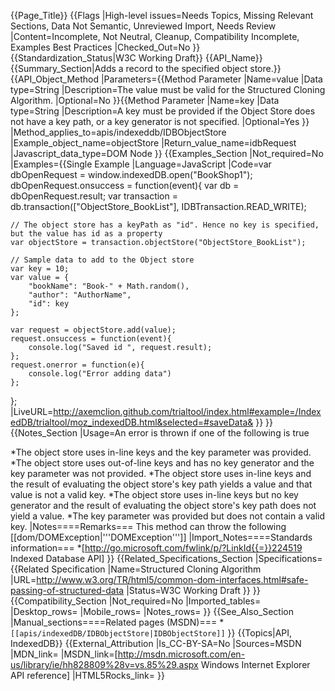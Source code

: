 {{Page_Title}}
{{Flags
|High-level issues=Needs Topics, Missing Relevant Sections, Data Not Semantic, Unreviewed Import, Needs Review
|Content=Incomplete, Not Neutral, Cleanup, Compatibility Incomplete, Examples Best Practices
|Checked_Out=No
}}
{{Standardization_Status|W3C Working Draft}}
{{API_Name}}
{{Summary_Section|Adds a record to the specified object store.}}
{{API_Object_Method
|Parameters={{Method Parameter
|Name=value
|Data type=String
|Description=The value must be valid for the Structured Cloning Algorithm.
|Optional=No
}}{{Method Parameter
|Name=key
|Data type=String
|Description=A key must be provided if the Object Store does not have a key path, or a key generator is not specified.
|Optional=Yes
}}
|Method_applies_to=apis/indexeddb/IDBObjectStore
|Example_object_name=objectStore
|Return_value_name=idbRequest
|Javascript_data_type=DOM Node
}}
{{Examples_Section
|Not_required=No
|Examples={{Single Example
|Language=JavaScript
|Code=var dbOpenRequest = window.indexedDB.open("BookShop1");
dbOpenRequest.onsuccess = function(event){
    var db = dbOpenRequest.result;
    var transaction = db.transaction(["ObjectStore_BookList"], IDBTransaction.READ_WRITE);	
	
	// The object store has a keyPath as "id". Hence no key is specified, but the value has id as a property
    var objectStore = transaction.objectStore("ObjectStore_BookList");
	
	// Sample data to add to the Object store
	var key = 10;
    var value = {
        "bookName": "Book-" + Math.random(),
        "author": "AuthorName",
        "id": key
    };
    
    var request = objectStore.add(value);
    request.onsuccess = function(event){
        console.log("Saved id ", request.result);
    };
    request.onerror = function(e){
		console.log("Error adding data")
    };
    
};
|LiveURL=http://axemclion.github.com/trialtool/index.html#example=/IndexedDB/trialtool/moz_indexedDB.html&selected=#saveData&
}}
}}
{{Notes_Section
|Usage=An error is thrown if one of the following is true

*The object store uses in-line keys and the key parameter was provided.
*The object store uses out-of-line keys and has no key generator and the key parameter was not provided.
*The object store uses in-line keys and the result of evaluating the object store's key path yields a value and that value is not a valid key.
*The object store uses in-line keys but no key generator and the result of evaluating the object store's key path does not yield a value.
*The key parameter was provided but does not contain a valid key.
|Notes====Remarks===
This method can throw the following [[dom/DOMException|'''DOMException''']]
|Import_Notes====Standards information===
*[http://go.microsoft.com/fwlink/p/?LinkId{{=}}224519 Indexed Database API]
}}
{{Related_Specifications_Section
|Specifications={{Related Specification
|Name=Structured Cloning Algorithm
|URL=http://www.w3.org/TR/html5/common-dom-interfaces.html#safe-passing-of-structured-data
|Status=W3C Working Draft
}}
}}
{{Compatibility_Section
|Not_required=No
|Imported_tables=
|Desktop_rows=
|Mobile_rows=
|Notes_rows=
}}
{{See_Also_Section
|Manual_sections====Related pages (MSDN)===
*<code>[[apis/indexedDB/IDBObjectStore|IDBObjectStore]]</code>
}}
{{Topics|API, IndexedDB}}
{{External_Attribution
|Is_CC-BY-SA=No
|Sources=MSDN
|MDN_link=
|MSDN_link=[http://msdn.microsoft.com/en-us/library/ie/hh828809%28v=vs.85%29.aspx Windows Internet Explorer API reference]
|HTML5Rocks_link=
}}